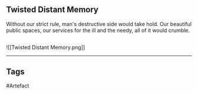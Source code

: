 ## Twisted Distant Memory
Without our strict rule, man's destructive side would take hold.
Our beautiful public spaces, our services for the ill and the needy, all of it would crumble.
## 
![[Twisted Distant Memory.png]]

---
## Tags
#Artefact